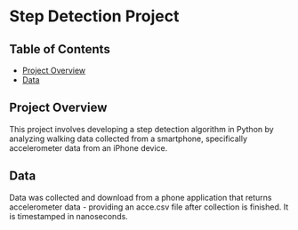 # Step Detection Project

## Table of Contents
- [Project Overview](#project-overview)
- [Data](#data)


## Project Overview
This project involves developing a step detection algorithm in Python by analyzing walking data collected from a smartphone, specifically accelerometer data from an iPhone device.


## Data
Data was collected and download from a phone application that returns accelerometer data - providing an acce.csv file after collection is finished. It is timestamped in nanoseconds.
